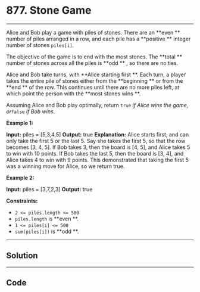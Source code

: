 # 877. Stone Game

---

Alice and Bob play a game with piles of stones. There are an **even ** number of piles arranged in a row, and each pile has a **positive ** integer number of stones `piles[i]`.

The objective of the game is to end with the most stones. The **total ** number of stones across all the piles is **odd ** , so there are no ties.

Alice and Bob take turns, with **Alice starting first **. Each turn, a player takes the entire pile of stones either from the **beginning ** or from the **end ** of the row. This continues until there are no more piles left, at which point the person with the **most stones wins **.

Assuming Alice and Bob play optimally, return `true` _if Alice wins the game, or_`false` _if Bob wins_.

 

**Example 1:**


**Input:** piles = [5,3,4,5]
**Output:** true
**Explanation:** 
Alice starts first, and can only take the first 5 or the last 5.
Say she takes the first 5, so that the row becomes [3, 4, 5].
If Bob takes 3, then the board is [4, 5], and Alice takes 5 to win with 10 points.
If Bob takes the last 5, then the board is [3, 4], and Alice takes 4 to win with 9 points.
This demonstrated that taking the first 5 was a winning move for Alice, so we return true.


**Example 2:**


**Input:** piles = [3,7,2,3]
**Output:** true


 

**Constraints:**

  * `2 <= piles.length <= 500`
  * `piles.length` is **even **.
  * `1 <= piles[i] <= 500`
  * `sum(piles[i])` is **odd **.

---

## Solution



---

## Code
```python


```